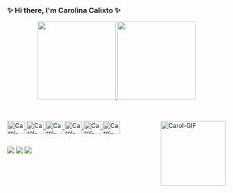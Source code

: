 ### ✨ Hi there, I'm Carolina Calixto ✨

<div align="center">
  <a href="https://github.com/calixtocarolina">
  <img height="180em" src="https://github-readme-stats.vercel.app/api?username=calixtocarolina&show_icons=true&theme=vue&include_all_commits=true&count_private=true"/>
  <img height="180em" src="https://github-readme-stats.vercel.app/api/top-langs/?username=calixtocarolina&layout=compact&langs_count=7&theme=vue"/>
</div>
  
##
  
<div style="display: inline_block"><br>
<img align="center" alt="Carol-HTML" height="30" width="40" src="https://cdn.jsdelivr.net/gh/devicons/devicon/icons/html5/html5-plain.svg">   
 <img align="center" alt="Carol-CSS" height="30" width="40" src="https://cdn.jsdelivr.net/gh/devicons/devicon/icons/css3/css3-plain.svg">
<img align="center" alt="Carol-JS" height="30" width="40" src="https://cdn.jsdelivr.net/gh/devicons/devicon/icons/javascript/javascript-plain.svg">
<img align="center" alt="Carol-KOTLIN" height="30" width="40" src="https://cdn.jsdelivr.net/gh/devicons/devicon/icons/kotlin/kotlin-plain.svg">   
<img align="center" alt="Carol-ANDROID" height="30" width="40" src="https://cdn.jsdelivr.net/gh/devicons/devicon/icons/androidstudio/androidstudio-plain.svg">
<img align="center" alt="Carol-GIT" height="30" width="40" src="https://cdn.jsdelivr.net/gh/devicons/devicon/icons/git/git-plain.svg">
<img align="right" alt="Carol-GIF" height="150" width="150" src="https://cdn.discordapp.com/attachments/869389801843990528/1007803779380420688/download20220805200921.png">
</div> 
  
  ##
  
  <div>
    <a href="https://www.instagram.com/calistogalilei/" target="_blank"> <img src="https://img.shields.io/badge/Instagram-E4405F?style=for-the-badge&logo=instagram&logoColor=white" target="_blank"></a>
      <a href="https://www.linkedin.com/in/carolinacalixtodev/" target="_blank"> <img src="https://img.shields.io/badge/LinkedIn-0077B5?style=for-the-badge&logo=linkedin&logoColor=white" target="_blank"></a>
    <a href="mailto:carolinacalixtodev@gmail.com"> <img src="https://img.shields.io/badge/Gmail-D14836?style=for-the-badge&logo=gmail&logoColor=white" target="_blank"></a>
  </div>
          
